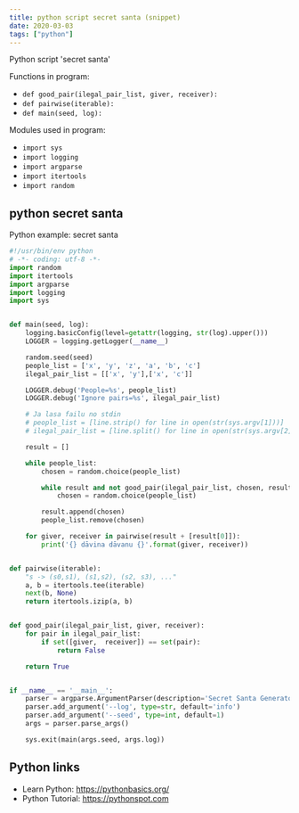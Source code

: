 ```yaml
---
title: python script secret santa (snippet)
date: 2020-03-03
tags: ["python"]
---
```

Python script 'secret santa'

Functions in program: 
* `def good_pair(ilegal_pair_list, giver, receiver):`
* `def pairwise(iterable):`
* `def main(seed, log):`

Modules used in program: 
* `import sys`
* `import logging`
* `import argparse`
* `import itertools`
* `import random`

## python secret santa

Python example: secret santa

```python
#!/usr/bin/env python
# -*- coding: utf-8 -*-
import random
import itertools
import argparse
import logging
import sys


def main(seed, log):
    logging.basicConfig(level=getattr(logging, str(log).upper()))
    LOGGER = logging.getLogger(__name__)

    random.seed(seed)
    people_list = ['x', 'y', 'z', 'a', 'b', 'c']
    ilegal_pair_list = [['x', 'y'],['x', 'c']]

    LOGGER.debug('People=%s', people_list)
    LOGGER.debug('Ignore pairs=%s', ilegal_pair_list)

    # Ja lasa failu no stdin
    # people_list = [line.strip() for line in open(str(sys.argv[1]))]
    # ilegal_pair_list = [line.split() for line in open(str(sys.argv[2]))]

    result = []

    while people_list:
        chosen = random.choice(people_list)

        while result and not good_pair(ilegal_pair_list, chosen, result[-1]):
            chosen = random.choice(people_list)

        result.append(chosen)
        people_list.remove(chosen)

    for giver, receiver in pairwise(result + [result[0]]):
        print('{} dāvina dāvanu {}'.format(giver, receiver))


def pairwise(iterable):
    "s -> (s0,s1), (s1,s2), (s2, s3), ..."
    a, b = itertools.tee(iterable)
    next(b, None)
    return itertools.izip(a, b)


def good_pair(ilegal_pair_list, giver, receiver):
    for pair in ilegal_pair_list:
        if set([giver,  receiver]) == set(pair):
            return False

    return True


if __name__ == '__main__':
    parser = argparse.ArgumentParser(description='Secret Santa Generator')
    parser.add_argument('--log', type=str, default='info')
    parser.add_argument('--seed', type=int, default=1)
    args = parser.parse_args()

    sys.exit(main(args.seed, args.log))


```

## Python links

- Learn Python: https://pythonbasics.org/
- Python Tutorial: https://pythonspot.com
